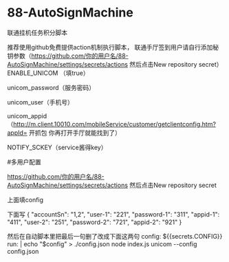 # 88-AutoSignMachine

 联通挂机任务积分脚本
 
推荐使用github免费提供action机制执行脚本， 联通手厅签到用户请自行添加秘钥参数（https://github.com/你的用户名/88-AutoSignMachine/settings/secrets/actions 然后点击New repository secret）
ENABLE_UNICOM （填true）

unicom_password（服务密码）

unicom_user（手机号）

unicom_appid（http://m.client.10010.com/mobileService/customer/getclientconfig.htm?appId= 开抓包 你再打开手厅就能找到了）

NOTIFY_SCKEY（service酱得key）

#多用户配置

https://github.com/你的用户名/88-AutoSignMachine/settings/secrets/actions 然后点击New repository secret

上面填config

下面写
	{
	"accountSn": "1,2",
	"user-1": "221",
	"password-1": "311",
	"appid-1": "411",
	"user-2": "251",
	"password-2": "721",
	"appid-2": "921"
	}
  
然后在自动脚本里把最后一句删了改成下面这两句
	config: ${{secrets.CONFIG}}
	run: |
	echo "$config" > ./config.json
	node index.js unicom --config config.json